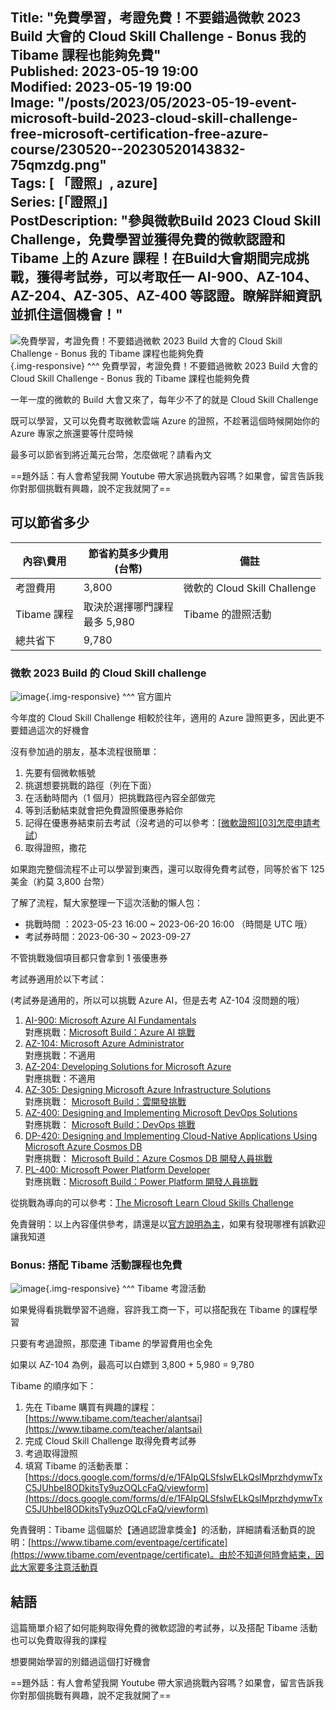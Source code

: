 Title: "免費學習，考證免費！不要錯過微軟 2023 Build 大會的 Cloud Skill Challenge - Bonus 我的 Tibame 課程也能夠免費"  
Published: 2023-05-19 19:00  
Modified: 2023-05-19 19:00  
Image: "/posts/2023/05/2023-05-19-event-microsoft-build-2023-cloud-skill-challenge-free-microsoft-certification-free-azure-course/230520--20230520143832-75qmzdg.png"  
Tags: [ 「證照」, azure]  
Series: [「證照」]  
PostDescription: "參與微軟Build 2023 Cloud Skill Challenge，免費學習並獲得免費的微軟認證和 Tibame 上的 Azure 課程！在Build大會期間完成挑戰，獲得考試券，可以考取任一 AI-900、AZ-104、AZ-204、AZ-305、AZ-400 等認證。瞭解詳細資訊並抓住這個機會！"
---

​![免費學習，考證免費！不要錯過微軟 2023 Build 大會的 Cloud Skill Challenge - Bonus 我的 Tibame 課程也能夠免費](/posts/2023/05/2023-05-19-event-microsoft-build-2023-cloud-skill-challenge-free-microsoft-certification-free-azure-course/230520--20230520143832-75qmzdg.png "免費學習，考證免費！不要錯過微軟 2023 Build 大會的 Cloud Skill Challenge - Bonus 我的 Tibame 課程也能夠免費"){.img-responsive}
^^^ 免費學習，考證免費！不要錯過微軟 2023 Build 大會的 Cloud Skill Challenge - Bonus 我的 Tibame 課程也能夠免費

一年一度的微軟的 Build 大會又來了，每年少不了的就是 Cloud Skill Challenge

既可以學習，又可以免費考取微軟雲端 Azure 的證照，不趁著這個時候開始你的 Azure 專家之旅還要等什麼時候

最多可以節省到將近萬元台幣，怎麼做呢？請看內文

==題外話：有人會希望我開 Youtube 帶大家過挑戰內容嗎？如果會，留言告訴我你對那個挑戰有興趣，說不定我就開了==

<!--more-->

## 可以節省多少

|內容\費用|節省約莫多少費用<br />(台幣)|備註|
| ---------------| ----------------------------------| ------------------------------|
|考證費用|3,800|微軟的 Cloud Skill Challenge|
|Tibame 課程<br />|取決於選擇哪門課程<br />最多 5,980<br />|Tibame 的證照活動|
|總共省下|9,780||

### 微軟 2023 Build 的 Cloud Skill challenge

​![image](/posts/2023/05/2023-05-19-event-microsoft-build-2023-cloud-skill-challenge-free-microsoft-certification-free-azure-course/image-20230520144440-t4cavnk.png "官方圖片"){.img-responsive}
^^^ 官方圖片

今年度的 Cloud Skill Challenge 相較於往年，適用的 Azure 證照更多，因此更不要錯過這次的好機會

沒有參加過的朋友，基本流程很簡單：

1. 先要有個微軟帳號
2. 挑選想要挑戰的路徑（列在下面）
3. 在活動時間內（1 個月）把挑戰路徑內容全部做完
4. 等到活動結束就會把免費證照優惠券給你
5. 記得在優惠券結束前去考試（沒考過的可以參考：[[微軟證照][03]怎麼申請考試](/posts/2020/04/microsoft-certification-03-how-to-schedule-an-exam-use-az-203-as-example)）
6. 取得證照，撒花

如果跑完整個流程不止可以學習到東西，還可以取得免費考試卷，同等於省下 125 美金（約莫 3,800 台幣）

了解了流程，幫大家整理一下這次活動的懶人包：

* 挑戰時間   ：2023-05-23 16:00 ~ 2023-06-20 16:00 （時間是 UTC 哦）
* 考試券時間：2023-06-30 ~ 2023-09-27

不管挑戰幾個項目都只會拿到 1 張優惠券

考試券適用於以下考試：

(考試券是通用的，所以可以挑戰 Azure AI，但是去考 AZ-104 沒問題的哦）

1. [AI-900: Microsoft Azure AI Fundamentals](https://learn.microsoft.com/certifications/exams/ai-900?WT.mc_id=AZ-MVP-5003856)  
    對應挑戰：[Microsoft Build：Azure AI 挑戰](https://learn.microsoft.com/training/challenges?id=12f32cf8-2cd8-42e1-97dd-001b4a042766&WT.mc_id=AZ-MVP-5003856)
2. [AZ-104: Microsoft Azure Administrator](https://learn.microsoft.com/certifications/exams/az-104?WT.mc_id=AZ-MVP-5003856)  
    對應挑戰：不適用
3. [AZ-204: Developing Solutions for Microsoft Azure](https://learn.microsoft.com/certifications/exams/az-204?WT.mc_id=AZ-MVP-5003856)  
    對應挑戰：不適用
4. [AZ-305: Designing Microsoft Azure Infrastructure Solutions](https://learn.microsoft.com/certifications/exams/az-305?WT.mc_id=AZ-MVP-5003856)  
    對應挑戰： [Microsoft Build：雲開發挑戰](https://learn.microsoft.com/training/challenges?id=71858d04-7069-436b-860c-a432f5bf3540&WT.mc_id=AZ-MVP-5003856)
5. [AZ-400: Designing and Implementing Microsoft DevOps Solutions](https://learn.microsoft.com/certifications/exams/az-400?WT.mc_id=AZ-MVP-5003856)  
    對應挑戰： [Microsoft Build：DevOps 挑戰](https://learn.microsoft.com/training/challenges?id=a04472a5-f71a-4355-82cc-b5f2748390b3&WT.mc_id=AZ-MVP-5003856)
6. [DP-420: Designing and Implementing Cloud-Native Applications Using Microsoft Azure Cosmos DB](https://learn.microsoft.com/certifications/exams/dp-420?WT.mc_id=AZ-MVP-5003856)  
    對應挑戰： [Microsoft Build：Azure Cosmos DB 開發人員挑戰](https://learn.microsoft.com/training/challenges?id=486d98ad-0b05-474d-a1ad-8d279a260c9d&WT.mc_id=AZ-MVP-5003856)
7. [PL-400: Microsoft Power Platform Developer](https://learn.microsoft.com/certifications/exams/pl-400?WT.mc_id=AZ-MVP-5003856)  
    對應挑戰：[Microsoft Build：Power Platform 開發人員挑戰](https://learn.microsoft.com/training/challenges?id=69681a7d-f052-4034-bf05-19a6dcf1bbec&WT.mc_id=AZ-MVP-5003856)

從挑戰為導向的可以參考：[The Microsoft Learn Cloud Skills Challenge](https://www.microsoft.com/en-US/cloudskillschallenge/build/registration/2022?WT.mc_id=AZ-MVP-5003856)

免責聲明：以上內容僅供參考，請還是以[官方說明為主]([https://www.microsoft.com/en-us/cloudskillschallenge/build/officialrules/2023?WT.mc_id=AZ-MVP-5003856](https://www.microsoft.com/en-us/cloudskillschallenge/build/officialrules/2023?WT.mc_id=AZ-MVP-5003856))，如果有發現哪裡有誤歡迎讓我知道

### Bonus: 搭配 Tibame 活動課程也免費

​![image](/posts/2023/05/2023-05-19-event-microsoft-build-2023-cloud-skill-challenge-free-microsoft-certification-free-azure-course/image-20230520144550-40vic8y.png "Tibame 考證活動"){.img-responsive}
^^^ Tibame 考證活動

如果覺得看挑戰學習不過癮，容許我工商一下，可以搭配我在 Tibame 的課程學習

只要有考過證照，那麼連 Tibame 的學習費用也全免

如果以 AZ-104 為例，最高可以白嫖到 3,800 + 5,980 = 9,780

Tibame 的順序如下：

1. 先在 Tibame 購買有興趣的課程：[https://www.tibame.com/teacher/alantsai](https://www.tibame.com/teacher/alantsai)
2. 完成 Cloud Skill Challenge 取得免費考試券
3. 考過取得證照
4. 填寫 Tibame 的活動表單：[https://docs.google.com/forms/d/e/1FAIpQLSfsIwELkQslMprzhdymwTxC5JUhbeI8ODkitsTy9uzOQLcFaQ/viewform](https://docs.google.com/forms/d/e/1FAIpQLSfsIwELkQslMprzhdymwTxC5JUhbeI8ODkitsTy9uzOQLcFaQ/viewform)

免責聲明：Tibame 這個屬於【通過認證拿獎金】的活動，詳細請看活動頁的說明：[https://www.tibame.com/eventpage/certificate](https://www.tibame.com/eventpage/certificate)。由於不知道何時會結束，因此大家要多注意活動頁

## 結語

這篇簡單介紹了如何能夠取得免費的微軟認證的考試券，以及搭配 Tibame 活動也可以免費取得我的課程

想要開始學習的別錯過這個打好機會

==題外話：有人會希望我開 Youtube 帶大家過挑戰內容嗎？如果會，留言告訴我你對那個挑戰有興趣，說不定我就開了==

‍

‍
